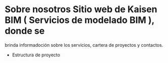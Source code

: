 # Sobre nosotros Sitio web de Kaisen BIM ( Servicios de modelado BIM ), donde se

brinda informadoción sobre los servicios, cartera de proyectos y contactos.

- Estructura de proyecto

```sh

```
